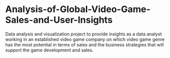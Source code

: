 # Analysis-of-Global-Video-Game-Sales-and-User-Insights
Data analysis and visualization project to provide insights as a data analyst working in an established video game company on which video game genre has the most potential in terms of sales and the business strategies that will support the game development and sales.
